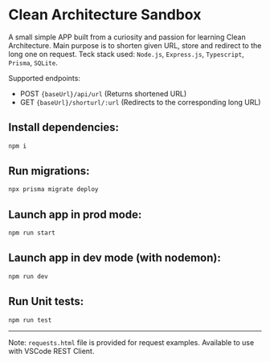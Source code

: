 # Clean Architecture Sandbox

A small simple APP built from a curiosity and passion for learning Clean Architecture. Main purpose is to shorten given URL, store and redirect to the long one on request. Teck stack used: `Node.js`, `Express.js`, `Typescript`, `Prisma`, `SQLite`.

Supported endpoints:
* POST `{baseUrl}/api/url` (Returns shortened URL)
* GET `{baseUrl}/shorturl/:url` (Redirects to the corresponding long URL)

## Install dependencies:
```sh
npm i
```

## Run migrations:
```sh
npx prisma migrate deploy
```

## Launch app in prod mode:
```sh
npm run start
```

## Launch app in dev mode (with nodemon):
```sh
npm run dev
```

## Run Unit tests:
```sh
npm run test
```

___
Note: `requests.html` file is provided for request examples. Available to use with VSCode REST Client.
